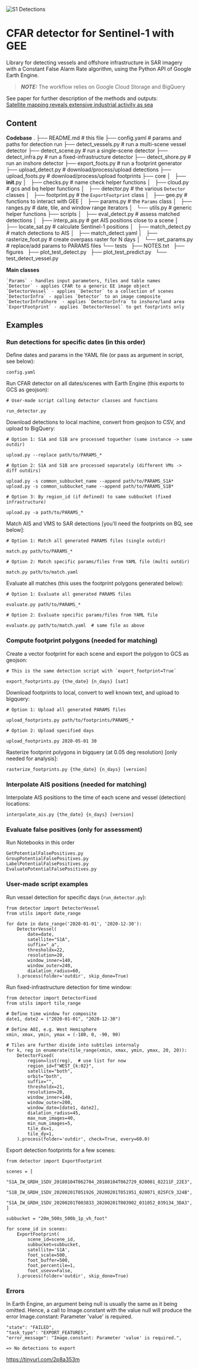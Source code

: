 ![S1 Detections](assets/img/s1-detections.png)

# CFAR detector for Sentinel-1 with GEE

Library for detecting vessels and offshore infrastructure in SAR imagery with a Constant False Alarm Rate algorithm, using the Python API of Google Earth Engine.

> **_NOTE:_**  The workflow relies on Google Cloud Storage and BigQuery


See paper for further description of the methods and outputs:  
[Satellite mapping reveals extensive industrial activity as sea](http://#)

## Content

**Codebase**
    .
    ├── README.md               # this file
    ├── config.yaml             # params and paths for detection run
    ├── detect_vessels.py       # run a multi-scene vessel detector
    ├── detect_scene.py         # run a single-scene detector
    ├── detect_infra.py         # run a fixed-infrastructure detector
    ├── detect_shore.py         # run an inshore detector
    ├── export_foots.py         # run a footprint generator
    ├── upload_detect.py        # download/process/upload detections
    ├── upload_foots.py         # download/process/upload footprints
    ├── core
    │   ├── __init__.py
    │   ├── checks.py           # name check helper functions
    │   ├── cloud.py            # gcs and bq helper functions
    │   ├── detector.py         # the various `Detector` classes
    │   ├── footprint.py        # the `ExportFootprint` class
    │   ├── gee.py              # functions to interact with GEE
    │   ├── params.py           # the `Params` class
    │   ├── ranges.py           # date, tile, and window range iterators
    │   └── utils.py            # generic helper functions
    ├── scripts
    │   ├── eval_detect.py      # assess matched detections
    │   ├── interp_ais.py       # get AIS positions close to a scene
    │   ├── locate_sat.py       # calculate Sentinel-1 positions
    │   ├── match_detect.py     # match detections to AIS
    │   ├── match_detect.yaml
    │   ├── rasterize_foot.py   # create overpass raster for N days
    │   └── set_params.py       # replace/add params to PARAMS files
    └── tests
        ├── NOTES.txt
        ├── figures
        ├── plot_test_detect.py
        ├── plot_test_predict.py
        └── test_detect_vessel.py

**Main classes**

    `Params` - handles input parameters, files and table names
    `Detector` - applies CFAR to a generic EE image object
    `DetectorVessel` - applies `Detector` to a collection of scenes
    `DetectorInfra` - applies `Detector` to an image composite
    `DetectorInfraShore` - applies `DetectorInfra` to inshore/land area
    `ExportFootprint` - applies `DetectorVessel` to get footprints only

## Examples

### Run detections for specific dates (in this order)

Define dates and params in the YAML file (or pass as argument in script, see below):  

    config.yaml

Run CFAR detector on all dates/scenes with Earth Engine (this exports to GCS as geojson):  

    # User-made script calling detector classes and functions  

    run_detector.py

Download detections to local machine, convert from geojson to CSV, and upload to BigQuery:  

    # Option 1: S1A and S1B are processed toguether (same instance -> same outdir)

    upload.py --replace path/to/PARAMS_*

    # Option 2: S1A and S1B are processed separately (different VMs -> diff outdirs)

    upload.py -s common_subbucket_name --append path/to/PARAMS_S1A*  
    upload.py -s common_subbucket_name --append path/to/PARAMS_S1B*

    # Option 3: By region_id (if defined) to same subbucket (fixed infrastructure) 

    upload.py -a path/to/PARAMS_*

Match AIS and VMS to SAR detections [you'll need the footprints on BQ, see below]:  

    # Option 1: Match all generated PARAMS files (single outdir)

    match.py path/to/PARAMS_*

    # Option 2: Match specific params/files from YAML file (multi outdir)

    match.py path/to/match.yaml

Evaluate all matches (this uses the footprint polygons generated below):  

    # Option 1: Evaluate all generated PARAMS files  

    evaluate.py path/to/PARAMS_*

    # Option 2: Evaluate specific params/files from YAML file  

    evaluate.py path/to/match.yaml  # same file as above


### Compute footprint polygons (needed for matching)

Create a vector footprint for each scene and export the polygon to GCS as geojson:  

    # This is the same detection script with `export_footprint=True`  

    export_footprints.py {the_date} {n_days} [sat]

Download footprints to local, convert to well known text, and upload to bigquery:  

    # Option 1: Upload all generated PARAMS files  

    upload_footprints.py path/to/footprints/PARAMS_*

    # Option 2: Upload specified days  

    upload_footprints.py 2020-05-01 30

Rasterize footprint polygons in bigquery (at 0.05 deg resolution) [only needed for analysis]:  

    rasterize_footprints.py {the_date} {n_days} [version]


### Interpolate AIS positions (needed for matching)

Interpolate AIS positions to the time of each scene and vessel (detection) locations:  

    interpolate_ais.py {the_date} {n_days} [version]


### Evaluate false positives (only for assessment)

Run Notebooks in this order

    GetPotentialFalsePositives.py
    GroupPotentialFalsePositives.py
    LabelPotentialFalsePositives.py
    EvaluatePotentialFalsePositives.py

### User-made script examples

Run vessel detection for specific days (`run_detector.py`):  

    from detector import DetectorVessel
    from utils import date_range

    for date in date_range('2020-01-01', '2020-12-30'):
        DetectorVessel(
            date=date,
            satellite="S1A",
            suffix="_a",
            thresholdx=22,
            resolution=20,
            window_inner=140,
            window_outer=240,
            dialation_radius=60,
        ).process(folder='outdir', skip_done=True)


Run fixed-infrastructure detection for time window:

    from detector import DetectorFixed
    from utils import tile_range

    # Define time window for composite
    date1, date2 = ("2020-01-01", "2020-12-30")

    # Define AOI, e.g. West Hemisphere
    xmin, xmax, ymin, ymax = (-180, 0, -90, 90)

    # Tiles are further divide into subtiles internaly
    for k, reg in enumerate(tile_range(xmin, xmax, ymin, ymax, 20, 20)):
        DetectorFixed(
            region=list(reg),  # use list for now
            region_id=f"WEST_{k:02}",
            satellite="both",
            orbit="both",
            suffix="",
            thresholdx=21,
            resolution=20,
            window_inner=140,
            window_outer=200,
            window_date=[date1, date2],
            dialation_radius=45,
            max_num_images=40,
            min_num_images=5,
            tile_dx=1,
            tile_dy=1,
        ).process(folder='outdir', check=True, every=60.0)


Export detection footprints for a few scenes:

    from detector import ExportFootprint

    scenes = [
        "S1A_IW_GRDH_1SDV_20180104T062704_20180104T062729_020001_02211F_22E3",
        "S1B_IW_GRDH_1SDV_20200201T051926_20200201T051951_020071_025FC9_324B",
        "S1A_IW_GRDH_1SDV_20200201T003833_20200201T003902_031052_039134_3DA3",
    ]

    subbucket = "20m_500s_500b_1p_vh_foot"

    for scene_id in scenes:
        ExportFootprint(
            scene_id=scene_id,
            subbucket=subbucket,
            satellite='S1A',
            foot_scale=500,
            foot_buffer=500,
            foot_percentile=1,
            foot_usevv=False,
        ).process(folder='outdir', skip_done=True)


### Errors

In Earth Engine, an argument being null is usually the same as it being omitted. Hence, a call to Image.constant with the value null will produce the error Image.constant: Parameter 'value' is required.

    "state": "FAILED",
    "task_type": "EXPORT_FEATURES",
    "error_message": "Image.constant: Parameter 'value' is required.",

    => No detections to export


https://tinyurl.com/2p8a353m
